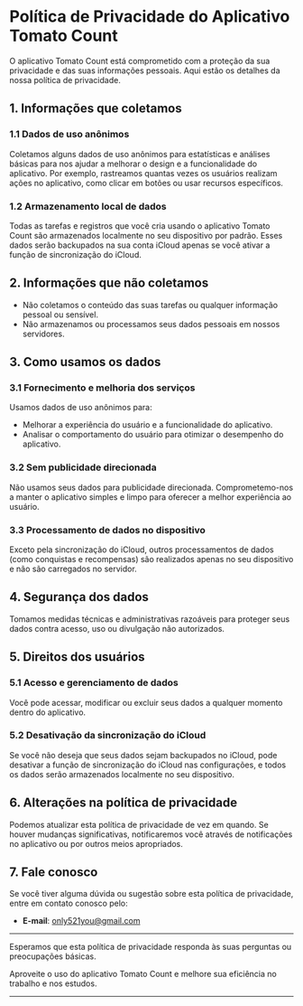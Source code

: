 # Política de Privacidade do Aplicativo Tomato Count

O aplicativo Tomato Count está comprometido com a proteção da sua privacidade e das suas informações pessoais. Aqui estão os detalhes da nossa política de privacidade.

## 1. Informações que coletamos

### 1.1 Dados de uso anônimos
Coletamos alguns dados de uso anônimos para estatísticas e análises básicas para nos ajudar a melhorar o design e a funcionalidade do aplicativo. Por exemplo, rastreamos quantas vezes os usuários realizam ações no aplicativo, como clicar em botões ou usar recursos específicos.

### 1.2 Armazenamento local de dados
Todas as tarefas e registros que você cria usando o aplicativo Tomato Count são armazenados localmente no seu dispositivo por padrão. Esses dados serão backupados na sua conta iCloud apenas se você ativar a função de sincronização do iCloud.

## 2. Informações que não coletamos

- Não coletamos o conteúdo das suas tarefas ou qualquer informação pessoal ou sensível.
- Não armazenamos ou processamos seus dados pessoais em nossos servidores.

## 3. Como usamos os dados

### 3.1 Fornecimento e melhoria dos serviços
Usamos dados de uso anônimos para:
- Melhorar a experiência do usuário e a funcionalidade do aplicativo.
- Analisar o comportamento do usuário para otimizar o desempenho do aplicativo.

### 3.2 Sem publicidade direcionada
Não usamos seus dados para publicidade direcionada. Comprometemo-nos a manter o aplicativo simples e limpo para oferecer a melhor experiência ao usuário.

### 3.3 Processamento de dados no dispositivo
Exceto pela sincronização do iCloud, outros processamentos de dados (como conquistas e recompensas) são realizados apenas no seu dispositivo e não são carregados no servidor.

## 4. Segurança dos dados

Tomamos medidas técnicas e administrativas razoáveis para proteger seus dados contra acesso, uso ou divulgação não autorizados.

## 5. Direitos dos usuários

### 5.1 Acesso e gerenciamento de dados
Você pode acessar, modificar ou excluir seus dados a qualquer momento dentro do aplicativo.

### 5.2 Desativação da sincronização do iCloud
Se você não deseja que seus dados sejam backupados no iCloud, pode desativar a função de sincronização do iCloud nas configurações, e todos os dados serão armazenados localmente no seu dispositivo.

## 6. Alterações na política de privacidade

Podemos atualizar esta política de privacidade de vez em quando. Se houver mudanças significativas, notificaremos você através de notificações no aplicativo ou por outros meios apropriados.

## 7. Fale conosco

Se você tiver alguma dúvida ou sugestão sobre esta política de privacidade, entre em contato conosco pelo:
- **E-mail**: only521you@gmail.com

---

Esperamos que esta política de privacidade responda às suas perguntas ou preocupações básicas.

Aproveite o uso do aplicativo Tomato Count e melhore sua eficiência no trabalho e nos estudos.

---